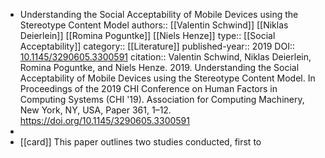 - Understanding the Social Acceptability of Mobile Devices using the Stereotype Content Model
  authors::  [[Valentin Schwind]] [[Niklas Deierlein]] [[Romina Poguntke]] [[Niels Henze]]
  type:: [[Social Acceptability]]
  category:: [[Literature]] 
  published-year:: 2019
  DOI:: [10.1145/3290605.3300591](https://doi.org/10.1145/3290605.3300591) 
  citation:: Valentin Schwind, Niklas Deierlein, Romina Poguntke, and Niels Henze. 2019. Understanding the Social Acceptability of Mobile Devices using the Stereotype Content Model. In Proceedings of the 2019 CHI Conference on Human Factors in Computing Systems (CHI '19). Association for Computing Machinery, New York, NY, USA, Paper 361, 1–12. https://doi.org/10.1145/3290605.3300591
-
- [[card]] This paper outlines two studies conducted, first to